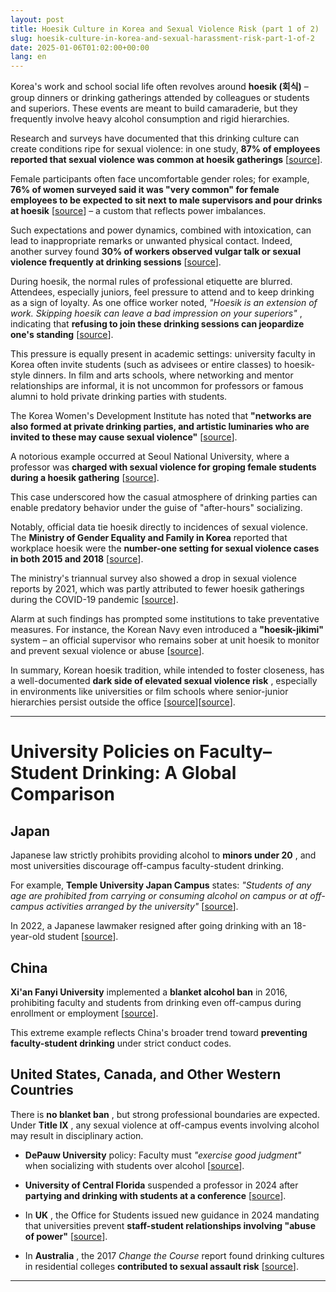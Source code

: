 ```yaml
---
layout: post
title: Hoesik Culture in Korea and Sexual Violence Risk (part 1 of 2)
slug: hoesik-culture-in-korea-and-sexual-harassment-risk-part-1-of-2
date: 2025-01-06T01:02:00+00:00
lang: en
---
```


Korea's work and school social life often revolves around **hoesik (회식)** – group dinners or drinking gatherings attended by colleagues or students and superiors. These events are meant to build camaraderie, but they frequently involve heavy alcohol consumption and rigid hierarchies.

Research and surveys have documented that this drinking culture can create conditions ripe for sexual violence: in one study, **87% of employees reported that sexual violence was common at hoesik gatherings** [[source](https://www.researchgate.net/publication/357030838_KOREA%27S_DRINKING_CULTURE_WHEN_AN_ORGANIZATIONAL_SOCIALIZATION_TOOL_THREATENS_WORKPLACE_WELL-BEING)].

Female participants often face uncomfortable gender roles; for example, **76% of women surveyed said it was "very common" for female employees to be expected to sit next to male supervisors and pour drinks at hoesik** [[source](https://www.researchgate.net/publication/357030838_KOREA%27S_DRINKING_CULTURE_WHEN_AN_ORGANIZATIONAL_SOCIALIZATION_TOOL_THREATENS_WORKPLACE_WELL-BEING)] – a custom that reflects power imbalances.

Such expectations and power dynamics, combined with intoxication, can lead to inappropriate remarks or unwanted physical contact. Indeed, another survey found **30% of workers observed vulgar talk or sexual violence frequently at drinking sessions** [[source](https://www.researchgate.net/publication/357030838_KOREA%27S_DRINKING_CULTURE_WHEN_AN_ORGANIZATIONAL_SOCIALIZATION_TOOL_THREATENS_WORKPLACE_WELL-BEING)].

During hoesik, the normal rules of professional etiquette are blurred. Attendees, especially juniors, feel pressure to attend and to keep drinking as a sign of loyalty. As one office worker noted, _"Hoesik is an extension of work. Skipping hoesik can leave a bad impression on your superiors"_ , indicating that **refusing to join these drinking sessions can jeopardize one's standing** [[source](https://koreajoongangdaily.joins.com/2023/12/10/national/socialAffairs/South-Korea-hoesik-workplace/20231210175110287.html)].

This pressure is equally present in academic settings: university faculty in Korea often invite students (such as advisees or entire classes) to hoesik-style dinners. In film and arts schools, where networking and mentor relationships are informal, it is not uncommon for professors or famous alumni to hold private drinking parties with students.

The Korea Women's Development Institute has noted that **"networks are also formed at private drinking parties, and artistic luminaries who are invited to these may cause sexual violence"** [[source](https://www.korea.kr/archive/expDocView.do?docId=39236)].

A notorious example occurred at Seoul National University, where a professor was **charged with sexual violence for groping female students during a hoesik gathering** [[source](https://en.wikipedia.org/wiki/Hoesik)].

This case underscored how the casual atmosphere of drinking parties can enable predatory behavior under the guise of "after-hours" socializing.

Notably, official data tie hoesik directly to incidences of sexual violence. The **Ministry of Gender Equality and Family in Korea** reported that workplace hoesik were the **number-one setting for sexual violence cases in both 2015 and 2018** [[source](https://koreajoongangdaily.joins.com/2023/12/10/national/socialAffairs/South-Korea-hoesik-workplace/20231210175110287.html)].

The ministry's triannual survey also showed a drop in sexual violence reports by 2021, which was partly attributed to fewer hoesik gatherings during the COVID-19 pandemic [[source](https://koreajoongangdaily.joins.com/2023/12/10/national/socialAffairs/South-Korea-hoesik-workplace/20231210175110287.html)].

Alarm at such findings has prompted some institutions to take preventative measures. For instance, the Korean Navy even introduced a **"hoesik-jikimi"** system – an official supervisor who remains sober at unit hoesik to monitor and prevent sexual violence or abuse [[source](https://www.researchgate.net/publication/357030838_KOREA%27S_DRINKING_CULTURE_WHEN_AN_ORGANIZATIONAL_SOCIALIZATION_TOOL_THREATENS_WORKPLACE_WELL-BEING)].

In summary, Korean hoesik tradition, while intended to foster closeness, has a well-documented **dark side of elevated sexual violence risk** , especially in environments like universities or film schools where senior-junior hierarchies persist outside the office [[source](https://www.researchgate.net/publication/357030838_KOREA%27S_DRINKING_CULTURE_WHEN_AN_ORGANIZATIONAL_SOCIALIZATION_TOOL_THREATENS_WORKPLACE_WELL-BEING)][[source](https://www.korea.kr/archive/expDocView.do?docId=39236)].

* * *

# University Policies on Faculty–Student Drinking: A Global Comparison

## Japan

Japanese law strictly prohibits providing alcohol to **minors under 20** , and most universities discourage off-campus faculty-student drinking.

For example, **Temple University Japan Campus** states: _"Students of any age are prohibited from carrying or consuming alcohol on campus or at off-campus activities arranged by the university"_ [[source](https://www.tuj.ac.jp/ug/policies/student-conduct.html)].

In 2022, a Japanese lawmaker resigned after going drinking with an 18-year-old student [[source](https://mainichi.jp/english/articles/20220407/p2a/00m/0na/017000c)].

## China

**Xi'an Fanyi University** implemented a **blanket alcohol ban** in 2016, prohibiting faculty and students from drinking even off-campus during enrollment or employment [[source](https://gbtimes.com/chinese-university-bans-alcohol-consumption-by-students-and-teachers)].

This extreme example reflects China's broader trend toward **preventing faculty-student drinking** under strict conduct codes.

## United States, Canada, and Other Western Countries

There is **no blanket ban** , but strong professional boundaries are expected. Under **Title IX** , any sexual violence at off-campus events involving alcohol may result in disciplinary action.

  * **DePauw University** policy: Faculty must _"exercise good judgment"_ when socializing with students over alcohol [[source](https://www.depauw.edu/files/resources/employee-handbook-updated-2019.pdf)].

  * **University of Central Florida** suspended a professor in 2024 after **partying and drinking with students at a conference** [[source](https://www.orlandosentinel.com/2024/03/10/ucf-professor-suspended-over-alcohol-related-incident-with-students/)].

  * In **UK** , the Office for Students issued new guidance in 2024 mandating that universities prevent **staff-student relationships involving "abuse of power"** [[source](https://www.irishnews.com/news/education/universities-face-sanctions-if-they-fail-to-address-staff-student-relationships-VYH5JAWUUBHRBFSWE77R6KZJ2E/)].

  * In **Australia** , the 2017 _Change the Course_ report found drinking cultures in residential colleges **contributed to sexual assault risk** [[source](https://www.theguardian.com/australia-news/live/2017/aug/01/university-sexual-assault-report-live)].




* * *

